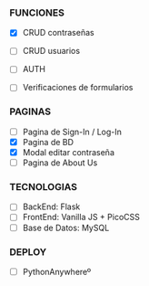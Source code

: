 ### FUNCIONES
- [x] CRUD contraseñas
- [ ] CRUD usuarios
- [ ] AUTH
- [ ] Verificaciones de formularios


### PAGINAS
- [ ] Pagina de Sign-In / Log-In
- [X] Pagina de BD
- [x] Modal editar contraseña
- [ ] Pagina de About Us

### TECNOLOGIAS
- [ ] BackEnd: Flask
- [ ] FrontEnd: Vanilla JS + PicoCSS
- [ ] Base de Datos: MySQL

### DEPLOY
- [ ] PythonAnywhereº